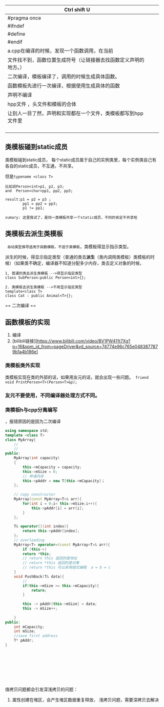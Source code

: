 | Ctrl shift U                                                 |      |      |
| ------------------------------------------------------------ | ---- | ---- |
| #pragma once                                                 |      |      |
| #ifndef                                                      |      |      |
| #define                                                      |      |      |
| #endif                                                       |      |      |
| a.cpp在编译的时候，发现一个函数调用，在当前                  |      |      |
| 文件找不到，函数位置生成符号（让链接器去找函数定义声明的地方。） |      |      |
| 二次编译，模板编译了，调用的时候生成具体函数。               |      |      |
| 函数模板先进行一次编译，根据使用生成具体的函数               |      |      |
| 声明不编译                                                   |      |      |
| hpp文件 ，头文件和模板的合体                                 |      |      |
| 让别人一目了然，声明和实现都在一个文件，类模板都写到hpp文件里 |      |      |
|                                                              |      |      |
|                                                              |      |      |
|                                                              |      |      |
|                                                              |      |      |

## 类模板碰到static成员

类模板碰到static成员， 每个static成员属于自己的实例类里，每个实例类自己有各自的static成员，不互通，不共享。

但是` typename <class T> `

```
比如说Person<int>p1, p2, p3;
and  Person<char>pp1, pp2, pp3;

result:p1 = p2 = p3 ;
		pp1 = pp2 = pp3;
		p1 != pp1;

sumary: 这里我试了，是同一类模板共享一个static成员，不同的肯定不共享啦
```



## 类模板去派生类模板

` 自动类型推导适用于函数模板，不适于类模板`，类模板得显示指示类型。

派生的时候，得显示指定类型（普通的类去**派生**（类内调用类模板）类模板的时候）（如果类不确定，编译器不知道分配多少内存，类去定义对象的时候，

```
1. 普通的类去派生类模板 -->得显示指定类型
class SubPerson:public Person<int>{};

2. 类模板去派生类模板 -->不用显示指定类型
template<class T>
class Cat : public Animal<T>{};
```

== 二次编译 ==

## 函数模板的实现

1. 编译
2. [bilibili链接][https://www.bilibili.com/video/BV1PW411t7Xg?p=16&spm_id_from=pageDriver&vd_source=74774e96c765e0483877879b1a4b186e]

### 类模板类外实现

类模板实现在类的外部的话，如果用友元的话，就会出现一些问题。` friend void PrintPerson<T>(Person<T>&p);`

### 友元不要使用，不同编译器处理方式不同。

### 类模板h与cpp分离编写

，报错原因的是因为二次编译







```cpp
using namespace std;
template <class T>
class MyArray{
	//
	// 
public:
	MyArray(int capacity)
	{
		this->mCapacity = capacity;
		this->mSize = 0;
		// 申请内存
		this->pAddr = new T[this->mCapacity]；
	};
	
	// copy constructor
	MyArray(const MyArray<T>& arr){
		for(int i = 0;i< this->mSize;i++){
			this->pAddr[i] = arr[i];
		}
	};
	
	T& operator[](int index){
		return this->pAddr[index];
	};
	// overloading
	MyArray<T> operator=(const MyArray<T>& arr){
		if (this->)
		return *this;
		// return this 返回的是地址
		// return *this 返回的是对象
		// return *this 可以采用链式编程  a = b = c
	}
	void PushBack(T& data){
		// 
		if(this->mSize >= this->mCapacity){
			return;
		}
		
		this -> pAddr[this->mSize] = data;
		this -> mSize++;
		
	}
public:
	int mCapacity;
	int mSize;
	//save first address
	T* pAddr;
}










```


值拷贝问题都会引发深浅拷贝的问题：
1. 属性创建在堆区，会产生堆区数据重复释放， 浅拷贝问题，需要深拷贝去解决